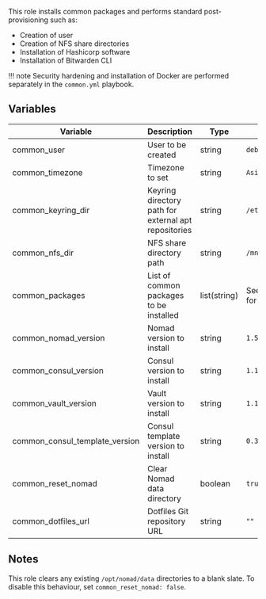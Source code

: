 This role installs common packages and performs standard post-provisioning such
as:

- Creation of user
- Creation of NFS share directories
- Installation of Hashicorp software
- Installation of Bitwarden CLI

!!! note
    Security hardening and installation of Docker are performed separately in the
    `common.yml` playbook.

## Variables

| Variable | Description | Type | Default |
| -------- | ----------- | ---- | ------- |
| common_user | User to be created | string | `debian` |
| common_timezone | Timezone to set | string | `Asia/Singapore` |
| common_keyring_dir | Keyring directory path for external apt repositories | string | `/etc/apt/keyrings` |
| common_nfs_dir | NFS share directory path | string | `/mnt/storage` |
| common_packages | List of common packages to be installed | list(string) | See `defaults.yml` for full list |
| common_nomad_version | Nomad version to install | string | `1.5.2-1` |
| common_consul_version | Consul version to install | string | `1.15.1-1` |
| common_vault_version | Vault version to install | string | `1.13.0-1` |
| common_consul_template_version | Consul template version to install | string | `0.30.0-1` |
| common_reset_nomad | Clear Nomad data directory | boolean | `true` |
| common_dotfiles_url | Dotfiles Git repository URL | string | `""` |

## Notes

This role clears any existing `/opt/nomad/data` directories to a blank slate. To disable this
behaviour, set `common_reset_nomad: false`.
